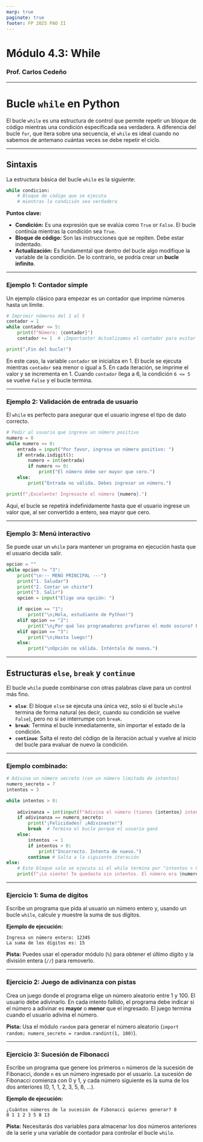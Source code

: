 ```yaml
---
marp: true
paginate: true
footer: FP 2025 PAO II
---
```


# Módulo 4.3: While
### Prof. Carlos Cedeño

---

# Bucle `while` en Python 

El bucle `while` es una estructura de control que permite repetir un bloque de código mientras una condición especificada sea verdadera. A diferencia del bucle `for`, que itera sobre una secuencia, el `while` es ideal cuando no sabemos de antemano cuántas veces se debe repetir el ciclo.

---

## Sintaxis

La estructura básica del bucle `while` es la siguiente:

```python
while condicion:
    # Bloque de código que se ejecuta
    # mientras la condición sea verdadera
```

**Puntos clave:**

  * **Condición:** Es una expresión que se evalúa como `True` or `False`. El bucle continúa mientras la condición sea `True`.
  * **Bloque de código:** Son las instrucciones que se repiten. Debe estar indentado.
  * **Actualización:** Es fundamental que dentro del bucle algo modifique la variable de la condición. De lo contrario, se podría crear un **bucle infinito**.

-----


### Ejemplo 1: Contador simple

Un ejemplo clásico para empezar es un contador que imprime números hasta un límite.

```python
# Imprimir números del 1 al 5
contador = 1
while contador <= 5:
    print(f"Número: {contador}")
    contador += 1  # ¡Importante! Actualizamos el contador para evitar un bucle infinito

print("¡Fin del bucle!")
```

En este caso, la variable `contador` se inicializa en 1. El bucle se ejecuta mientras `contador` sea menor o igual a 5. En cada iteración, se imprime el valor y se incrementa en 1. Cuando `contador` llega a 6, la condición `6 <= 5` se vuelve `False` y el bucle termina.

---

### Ejemplo 2: Validación de entrada de usuario

El `while` es perfecto para asegurar que el usuario ingrese el tipo de dato correcto.

```python
# Pedir al usuario que ingrese un número positivo
numero = 0
while numero <= 0:
    entrada = input("Por favor, ingresa un número positivo: ")
    if entrada.isdigit():
        numero = int(entrada)
        if numero <= 0:
            print("El número debe ser mayor que cero.")
    else:
        print("Entrada no válida. Debes ingresar un número.")

print(f"¡Excelente! Ingresaste el número {numero}.")
```

Aquí, el bucle se repetirá indefinidamente hasta que el usuario ingrese un valor que, al ser convertido a entero, sea mayor que cero.

---

### Ejemplo 3: Menú interactivo

Se puede usar un `while` para mantener un programa en ejecución hasta que el usuario decida salir.

```python
opcion = ""
while opcion != "3":
    print("\n--- MENÚ PRINCIPAL ---")
    print("1. Saludar")
    print("2. Contar un chiste")
    print("3. Salir")
    opcion = input("Elige una opción: ")

    if opcion == "1":
        print("\n¡Hola, estudiante de Python!")
    elif opcion == "2":
        print("\n¿Por qué los programadores prefieren el modo oscuro? Porque la luz atrae a los bugs.")
    elif opcion == "3":
        print("\n¡Hasta luego!")
    else:
        print("\nOpción no válida. Inténtalo de nuevo.")
```


-----

## Estructuras `else`, `break` y `continue`

El bucle `while` puede combinarse con otras palabras clave para un control más fino.

  * **`else`**: El bloque `else` se ejecuta una única vez, solo si el bucle `while` termina de forma natural (es decir, cuando su condición se vuelve `False`), pero no si se interrumpe con `break`.
  * **`break`**: Termina el bucle inmediatamente, sin importar el estado de la condición.
  * **`continue`**: Salta el resto del código de la iteración actual y vuelve al inicio del bucle para evaluar de nuevo la condición.

---

### Ejemplo combinado:

```python
# Adivina un número secreto (con un número limitado de intentos)
numero_secreto = 7
intentos = 3

while intentos > 0:
    
    adivinanza = int(input(f"Adivina el número (tienes {intentos} intentos): "))
    if adivinanza == numero_secreto:
        print("¡Felicidades! ¡Adivinaste!")
        break  # Termina el bucle porque el usuario ganó
    else:
        intentos -= 1
        if intentos > 0:
            print("Incorrecto. Intenta de nuevo.")
        continue # Salta a la siguiente iteración
else:
    # Este bloque solo se ejecuta si el while termina por "intentos > 0" siendo falso
    print(f"¡Lo siento! Te quedaste sin intentos. El número era {numero_secreto}.")
```

-----


### Ejercicio 1: Suma de dígitos

Escribe un programa que pida al usuario un número entero y, usando un bucle `while`, calcule y muestre la suma de sus dígitos.

**Ejemplo de ejecución:**

```
Ingresa un número entero: 12345
La suma de los dígitos es: 15
```

**Pista:** Puedes usar el operador módulo (`%`) para obtener el último dígito y la división entera (`//`) para removerlo.


---

### Ejercicio 2: Juego de adivinanza con pistas

Crea un juego donde el programa elige un número aleatorio entre 1 y 100. El usuario debe adivinarlo. En cada intento fallido, el programa debe indicar si el número a adivinar es **mayor** o **menor** que el ingresado. El juego termina cuando el usuario adivina el número.

**Pista:** Usa el módulo `random` para generar el número aleatorio (`import random; numero_secreto = random.randint(1, 100)`).

---

### Ejercicio 3: Sucesión de Fibonacci

Escribe un programa que genere los primeros `n` números de la sucesión de Fibonacci, donde `n` es un número ingresado por el usuario. La sucesión de Fibonacci comienza con 0 y 1, y cada número siguiente es la suma de los dos anteriores (0, 1, 1, 2, 3, 5, 8, ...).

**Ejemplo de ejecución:**

```
¿Cuántos números de la sucesión de Fibonacci quieres generar? 8
0 1 1 2 3 5 8 13
```

**Pista:** Necesitarás dos variables para almacenar los dos números anteriores de la serie y una variable de contador para controlar el bucle `while`.